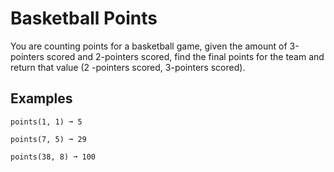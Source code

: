 # Basketball Points
You are counting points for a basketball game, given the amount of 3-pointers scored and 2-pointers scored, find the final points for the team and return that value (2 -pointers scored, 3-pointers scored).

## Examples
`points(1, 1) ➞ 5`

`points(7, 5) ➞ 29`

`points(38, 8) ➞ 100`

